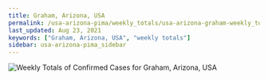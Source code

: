 ```yaml
---
title: Graham, Arizona, USA
permalink: /usa-arizona-pima/weekly_totals/usa-arizona-graham-weekly_totals.html
last_updated: Aug 23, 2021
keywords: ["Graham, Arizona, USA", "weekly totals"]
sidebar: usa-arizona-pima_sidebar
---
```


![Weekly Totals of Confirmed Cases for Graham, Arizona, USA](/covid_tracker/images/graphs/usa-arizona-graham-weekly_totals_graph.png)
